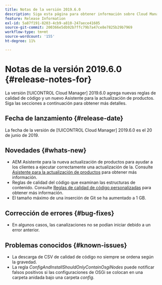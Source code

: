 ```yaml
---
title: Notas de la versión 2019.6.0
description: Siga esta página para obtener información sobre Cloud Manager 2019.6.0.
feature: Release Information
exl-id: 5a87f191-8203-4cb9-a810-247aece41605
source-git-commit: 200366e5db92b7ffc79b7a47ce8e7825b29b7969
workflow-type: tm+mt
source-wordcount: '155'
ht-degree: 11%

---
```


# Notas de la versión 2019.6.0 {#release-notes-for}

La versión [!UICONTROL Cloud Manager] 2019.6.0 agrega nuevas reglas de calidad de código y un nuevo Asistente para la actualización de productos. Siga las secciones a continuación para obtener más detalles.

## Fecha de lanzamiento {#release-date}

La fecha de la versión de [!UICONTROL Cloud Manager] 2019.6.0 es el 20 de junio de 2019.

## Novedades {#whats-new}

* AEM Asistente para la nueva actualización de productos para ayudar a los clientes a ejecutar correctamente una actualización de la. Consulte [Asistente para la actualización de productos](/help/product-update-wizard/overview.md) para obtener más información.
* Reglas de calidad del código que examinan las estructuras de contenido. Consulte [Reglas de calidad de código personalizadas](/help/using/custom-code-quality-rules.md) para obtener más información.
* El tamaño máximo de una inserción de Git se ha aumentado a 1 GB.

## Corrección de errores {#bug-fixes}

* En algunos casos, las canalizaciones no se podían iniciar debido a un error anterior.

## Problemas conocidos {#known-issues}

* La descarga de CSV de calidad de código no siempre se ordena según la gravedad.
* La regla *ConfigAndInstallShouldOnlyContainOsgiNodes* puede notificar falsos positivos si las configuraciones de OSGi se colocan en una carpeta anidada bajo una carpeta *config*.
